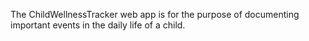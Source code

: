 The ChildWellnessTracker web app is for the purpose of documenting important events 
in the daily life of a child.